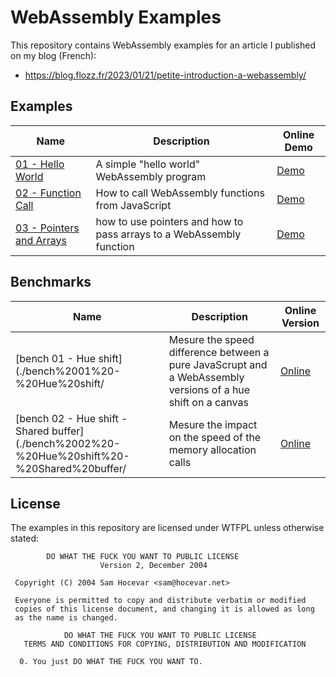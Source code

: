 # WebAssembly Examples

This repository contains WebAssembly examples for an article I published on my blog (French):

* https://blog.flozz.fr/2023/01/21/petite-introduction-a-webassembly/


## Examples

| Name                                                            | Description                                                          | Online Demo                                                                                      |
|-----------------------------------------------------------------|----------------------------------------------------------------------|--------------------------------------------------------------------------------------------------|
| [01 - Hello World](./01%20-%20Hello%20World/)                   | A simple "hello world" WebAssembly program                           | [Demo](https://flozz.github.io/webassembly-examples/01%20-%20Hello%20World/build/hello.html)     |
| [02 - Function Call](./02%20-%20Function%20Call/)               | How to call WebAssembly functions from JavaScript                    | [Demo](https://flozz.github.io/webassembly-examples/02%20-%20Function%20Call/index.html)         |
| [03 - Pointers and Arrays](./03%20-%20Pointers%20and%20Arrays/) | how to use pointers and how to pass arrays to a WebAssembly function | [Demo](https://flozz.github.io/webassembly-examples/03%20-%20Pointers%20and%20Arrays/index.html) |


## Benchmarks

| Name                                                                                         | Description                                                                                                 | Online Version                                                                                                       |
|----------------------------------------------------------------------------------------------|-------------------------------------------------------------------------------------------------------------|----------------------------------------------------------------------------------------------------------------------|
| [bench 01 - Hue shift](./bench%2001%20-%20Hue%20shift/                                       | Mesure the speed difference between a pure JavaScrupt and a WebAssembly versions of a hue shift on a canvas | [Online](https://flozz.github.io/webassembly-examples/bench%2001%20-%20Hue%20shift/index.html)                       |
| [bench 02 - Hue shift - Shared buffer](./bench%2002%20-%20Hue%20shift%20-%20Shared%20buffer/ | Mesure the impact on the speed of the memory allocation calls                                               | [Online](https://flozz.github.io/webassembly-examples/bench%2002%20-%20Hue%20shift%20-%20Shared%20buffer/index.html) |

## License

The examples in this repository are licensed under WTFPL unless otherwise stated:

```
        DO WHAT THE FUCK YOU WANT TO PUBLIC LICENSE
                    Version 2, December 2004

 Copyright (C) 2004 Sam Hocevar <sam@hocevar.net>

 Everyone is permitted to copy and distribute verbatim or modified
 copies of this license document, and changing it is allowed as long
 as the name is changed.

            DO WHAT THE FUCK YOU WANT TO PUBLIC LICENSE
   TERMS AND CONDITIONS FOR COPYING, DISTRIBUTION AND MODIFICATION

  0. You just DO WHAT THE FUCK YOU WANT TO.
```
